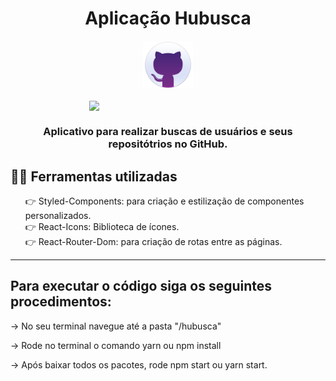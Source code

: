 <h1 style="text-align: center;">Aplicação Hubusca</h1>
<img
  src="./src/assets/logo.svg"
  style="width: 80px; display: block; margin: 20px auto;"
/>
<img
  src="./HUBusca.gif"
  style="width: 50%; display: block; margin-left: auto; margin-right: auto;"
/>
<h3 style="text-align: center;">
  Aplicativo para realizar buscas de usuários e seus repositótrios no GitHub.
</h3>

<h2>👨‍🎓 Ferramentas utilizadas</h2>

<ul style="list-style: none;">
  <li>
    👉 Styled-Components: para criação e estilização de componentes
    personalizados.
  </li>
  <li>👉 React-Icons: Biblioteca de ícones.</li>
  <li>👉 React-Router-Dom: para criação de rotas entre as páginas.</li>
</ul>

<hr />

<h2>Para executar o código siga os seguintes procedimentos:</h2>

<p>
  -> No seu terminal navegue até a pasta "/hubusca"
</p>

<p>-> Rode no terminal o comando yarn ou npm install</p>

<p>
  -> Após baixar todos os pacotes, rode npm start ou yarn start.
</p>
